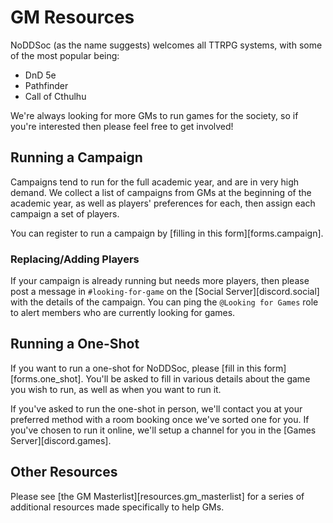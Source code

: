 # GM Resources

NoDDSoc (as the name suggests) welcomes all TTRPG systems, with some of the most popular being:

- DnD 5e
- Pathfinder
- Call of Cthulhu

We're always looking for more GMs to run games for the society, so if you're interested then please feel free to get involved!

## Running a Campaign

Campaigns tend to run for the full academic year, and are in very high demand. We collect a list of campaigns from GMs at the beginning of the academic year, as well as players' preferences for each, then assign each campaign a set of players.

You can register to run a campaign by [filling in this form][forms.campaign].

### Replacing/Adding Players

If your campaign is already running but needs more players, then please post a message in `#looking-for-game` on the [Social Server][discord.social] with the details of the campaign. You can ping the `@Looking for Games` role to alert members who are currently looking for games.

## Running a One-Shot

If you want to run a one-shot for NoDDSoc, please [fill in this form][forms.one_shot]. You'll be asked to fill in various details about the game you wish to run, as well as when you want to run it. 

If you've asked to run the one-shot in person, we'll contact you at your preferred method with a room booking once we've sorted one for you. If you've chosen to run it online, we'll setup a channel for you in the [Games Server][discord.games].

## Other Resources

Please see [the GM Masterlist][resources.gm_masterlist] for a series of additional resources made specifically to help GMs.
